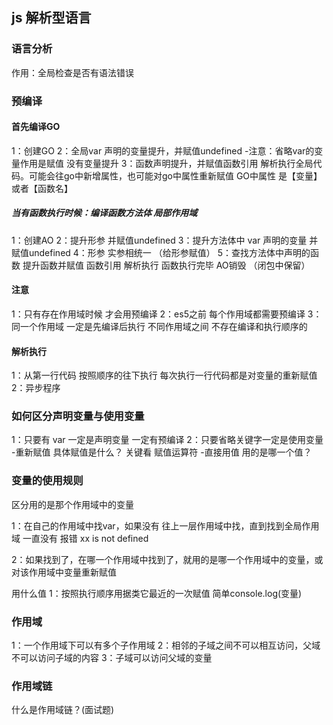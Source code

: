 ## js 解析型语言

### 语言分析
作用：全局检查是否有语法错误

### 预编译
#### 首先编译GO
1：创建GO
2：全局var 声明的变量提升，并赋值undefined
    -注意：省略var的变量作用是赋值 没有变量提升
3：函数声明提升，并赋值函数引用
解析执行全局代码。可能会往go中新增属性，也可能对go中属性重新赋值
GO中属性 是【变量】或者【函数名】

##### 当有函数执行时候：编译函数方法体 局部作用域
1：创建AO
2：提升形参 并赋值undefined
3：提升方法体中 var 声明的变量 并赋值undefined
4：形参 实参相统一 （给形参赋值）
5：查找方法体中声明的函数 提升函数并赋值 函数引用
解析执行
函数执行完毕  AO销毁 （闭包中保留）

#### 注意
1：只有存在作用域时候 才会用预编译
2：es5之前 每个作用域都需要预编译
3：同一个作用域 一定是先编译后执行 不同作用域之间 不存在编译和执行顺序的

#### 解析执行
1：从第一行代码 按照顺序的往下执行 每次执行一行代码都是对变量的重新赋值
2：异步程序


### 如何区分声明变量与使用变量
1：只要有 var 一定是声明变量 一定有预编译
2：只要省略关键字一定是使用变量
    -重新赋值  具体赋值是什么？  关键看 赋值运算符
    -直接用值  用的是哪一个值？

### 变量的使用规则
区分用的是那个作用域中的变量

1：在自己的作用域中找var，如果没有 往上一层作用域中找，直到找到全局作用域 一直没有 报错 xx is not defined

2：如果找到了，在哪一个作用域中找到了，就用的是哪一个作用域中的变量，或对该作用域中变量重新赋值

用什么值
1：按照执行顺序用据类它最近的一次赋值 简单console.log(变量)


### 作用域
1：一个作用域下可以有多个子作用域
2：相邻的子域之间不可以相互访问，父域不可以访问子域的内容
3：子域可以访问父域的变量


### 作用域链
什么是作用域链？(面试题)